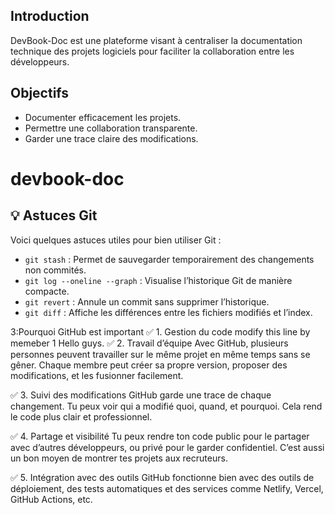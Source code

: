 ## Introduction

DevBook-Doc est une plateforme visant à centraliser la documentation technique des projets logiciels pour faciliter la collaboration entre les développeurs.

## Objectifs

- Documenter efficacement les projets.
- Permettre une collaboration transparente.
- Garder une trace claire des modifications.
# devbook-doc

## 💡 Astuces Git

Voici quelques astuces utiles pour bien utiliser Git :

- `git stash` : Permet de sauvegarder temporairement des changements non commités.
- `git log --oneline --graph` : Visualise l’historique Git de manière compacte.
- `git revert` : Annule un commit sans supprimer l’historique.
- `git diff` : Affiche les différences entre les fichiers modifiés et l’index.



3:Pourquoi GitHub est important
✅ 1. Gestion du code
 modify this line by memeber 1 Hello guys.
✅ 2. Travail d’équipe
Avec GitHub, plusieurs personnes peuvent travailler sur le même projet en même temps sans se gêner. Chaque membre peut créer sa propre version, proposer des modifications, et les fusionner facilement.

✅ 3. Suivi des modifications
GitHub garde une trace de chaque changement. Tu peux voir qui a modifié quoi, quand, et pourquoi. Cela rend le code plus clair et professionnel.

✅ 4. Partage et visibilité
Tu peux rendre ton code public pour le partager avec d’autres développeurs, ou privé pour le garder confidentiel. C’est aussi un bon moyen de montrer tes projets aux recruteurs.

✅ 5. Intégration avec des outils
GitHub fonctionne bien avec des outils de déploiement, des tests automatiques et des services comme Netlify, Vercel, GitHub Actions, etc.
